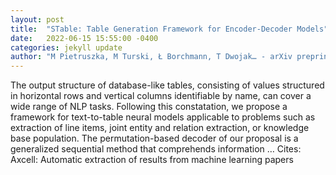 ```yaml
---
layout: post
title:  "STable: Table Generation Framework for Encoder-Decoder Models"
date:   2022-06-15 15:55:00 -0400
categories: jekyll update
author: "M Pietruszka, M Turski, Ł Borchmann, T Dwojak… - arXiv preprint arXiv …, 2022"
---
```

The output structure of database-like tables, consisting of values structured in horizontal rows and vertical columns identifiable by name, can cover a wide range of NLP tasks. Following this constatation, we propose a framework for text-to-table neural models applicable to problems such as extraction of line items, joint entity and relation extraction, or knowledge base population. The permutation-based decoder of our proposal is a generalized sequential method that comprehends information …
Cites: ‪Axcell: Automatic extraction of results from machine learning papers‬  